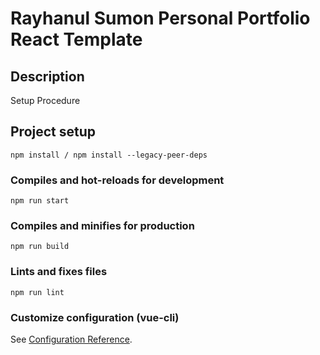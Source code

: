 # Rayhanul Sumon Personal Portfolio React Template

## Description

Setup Procedure 
 
## Project setup

```
npm install / npm install --legacy-peer-deps 
``` 

### Compiles and hot-reloads for development

```
npm run start 
```

### Compiles and minifies for production

```
npm run build    
```  
 
### Lints and fixes files 

```
npm run lint
```

### Customize configuration (vue-cli)

See [Configuration Reference](https://cli.vuejs.org/config/).

